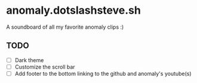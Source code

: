 # anomaly.dotslashsteve.sh
A soundboard of all my favorite anomaly clips :)


## TODO
- [ ] Dark theme
- [ ] Customize the scroll bar
- [ ] Add footer to the bottom linking to the github and anomaly's youtube(s)
